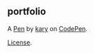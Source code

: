 portfolio
---------


A [Pen](https://codepen.io/k_you/pen/baNNKx) by [kary](https://codepen.io/k_you) on [CodePen](https://codepen.io).

[License](https://codepen.io/k_you/pen/baNNKx/license).